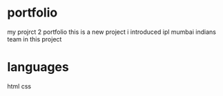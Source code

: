 # portfolio
my projrct 2 portfolio
this is a new project i introduced ipl mumbai indians team in this project


# languages
html
css
